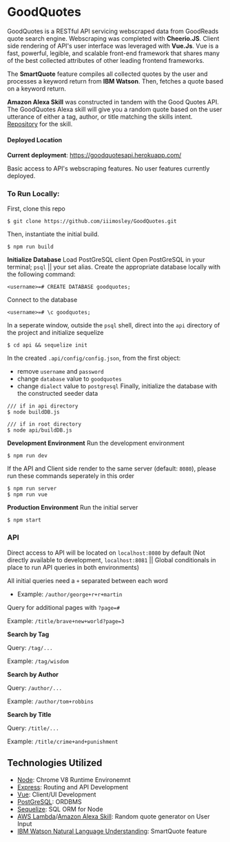 # GoodQuotes

GoodQuotes is a RESTful API servicing webscraped data from GoodReads quote search engine. Webscraping was completed with **Cheerio.JS**. Client side rendering of API's user interface was leveraged with **Vue.Js**. Vue is a fast, powerful, legible, and scalable front-end framework that shares many of the best collected attributes of other leading frontend frameworks.

The **SmartQuote** feature compiles all collected quotes by the user and processes a keyword return from **IBM Watson**. Then, fetches a quote based on a keyword return.

**Amazon Alexa Skill** was constructed in tandem with the Good Quotes API. The GoodQuotes Alexa skill will give you a random quote based on the user utterance of either a tag, author, or title matching the skills intent. [Repository](https://github.com/iiimosley/GoodQuotesAlexaSkill) for the skill.

#### Deployed Location
**Current deployment**: https://goodquotesapi.herokuapp.com/

Basic access to API's webscraping features. No user features currently deployed.

### To Run Locally:
First, clone this repo
```
$ git clone https://github.com/iiimosley/GoodQuotes.git
```
Then, instantiate the initial build.
```
$ npm run build
```

**Initialize Database**
Load PostGreSQL client Open PostGreSQL in your terminal; `psql` || your set alias.
Create the appropriate database locally with the following command:
```
<username>=# CREATE DATABASE goodquotes;
```
Connect to the database
```
<username>=# \c goodquotes;
```
In a seperate window, outside the `psql` shell, direct into the `api` directory of the project and initialize sequelize
```
$ cd api && sequelize init
```
In the created `.api/config/config.json`, from the first object:
  * remove `username` and `password`
  * change `database` value to `goodquotes`
  * change `dialect` value to `postgresql`
Finally, initialize the database with the constructed seeder data
```
/// if in api directory
$ node buildDB.js

/// if in root directory
$ node api/buildDB.js
```


**Development Environment**
Run the development environment
```
$ npm run dev
```
If the API and Client side render to the same server (default: `8080`), please run these commands seperately in this order
```
$ npm run server
$ npm run vue
```

**Production Environment**
Run the initial server
```
$ npm start
```

### API
Direct access to API will be located on `localhost:8080` by default (Not directly available to development, `localhost:8081` || Global conditionals in place to run API queries in both environments)

All initial queries need a `+` separated between each word

+ Example: `/author/george+r+r+martin`

Query for additional pages with `?page=#`

Example: `/title/brave+new+world?page=3`

**Search by Tag**

Query: `/tag/...`

Example: `/tag/wisdom`

**Search by Author**

Query: `/author/...`

Example: `/author/tom+robbins`

**Search by Title**

Query: `/title/...`

Example: `/title/crime+and+punishment`

## Technologies Utilized
- [Node](https://nodejs.org/): Chrome V8 Runtime Environemnt
- [Express](https://expressjs.com/): Routing and API Development
- [Vue](https://vuejs.org/): Client/UI Development
- [PostGreSQL](https://www.postgresql.org/): ORDBMS
- [Sequelize](http://docs.sequelizejs.com/): SQL ORM for Node
- [AWS Lambda](https://aws.amazon.com/lambda/)/[Amazon Alexa Skill](https://developer.amazon.com/alexa-skills-kit/): Random quote generator on User Input
- [IBM Watson Natural Language Understanding](https://www.ibm.com/watson/services/natural-language-understanding/): SmartQuote feature
